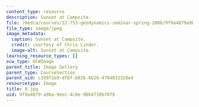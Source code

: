 ```yaml
---
content_type: resource
description: Sunset at Campsite.
file: /media/courses/12-753-geodynamics-seminar-spring-2006/9f9a4879a9ba9eec4c6e90b4710b70f9_9.jpg
file_type: image/jpeg
image_metadata:
  caption: Sunset at Campsite.
  credit: courtesy of Chris Linder.
  image-alt: Sunset at Campsite.
learning_resource_types: []
ocw_type: OCWImage
parent_title: Image Gallery
parent_type: CourseSection
parent_uid: c3d972e9-df6f-b026-6b2b-4704032328e4
resourcetype: Image
title: 9.jpg
uid: 9f9a4879-a9ba-9eec-4c6e-90b4710b70f9
---
```

